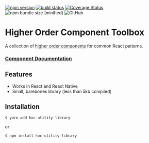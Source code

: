 [![npm version](https://badge.fury.io/js/hoc-toolbox.svg)](https://badge.fury.io/js/hoc-toolbox)
[![build status](https://app.codeship.com/projects/e39522f0-9f1e-0136-6e41-628a1fa699e3/status?branch=master)](https://app.codeship.com/projects/306382)
[![Coverage Status](https://coveralls.io/repos/github/mattfwood/hoc-toolbox/badge.svg?branch=master)](https://coveralls.io/github/mattfwood/hoc-toolbox?branch=master)
![npm bundle size (minified)](https://img.shields.io/bundlephobia/min/hoc-toolbox.svg)
![GitHub](https://img.shields.io/github/license/mattfwood/hoc-toolbox.svg)



# Higher Order Component Toolbox

A collection of [higher order components](https://reactjs.org/docs/higher-order-components.html) for common React patterns.

### [Component Documentation](https://hoc-toolbox.netlify.com/)

## Features

- Works in React and React Native
- Small, barebones library (less than 5kb compiled)

## Installation

```
$ yarn add hoc-utility-library
```
or
```
$ npm install hoc-utility-library
```